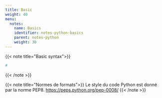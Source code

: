 ```yaml
---
title: Basic
weight: 40
menu:
  notes:
    name: Basics
    identifier: notes-python-basics
    parent: notes-python
    weight: 30
---
```


<!-- Condition -->
{{< note title="Basic syntax">}}

```python
# 
```


{{< /note >}}

{{< note title="Normes de formats">}}
Le style du code Python est donné par la norme PEP8. 
https://peps.python.org/pep-0008/
{{< /note >}}
